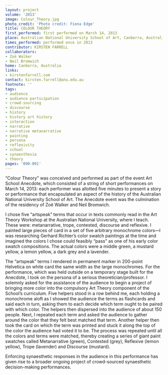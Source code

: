 ```yaml
---
layout: project
volume: '2013'
image: Colour_Theory.jpg
photo_credit: 'Photo credit: Fiona Edge'
title: COLOUR THEORY
first_performed: first performed on March 14, 2013
place: Australian National University School of Art, Canberra, Australia
times_performed: performed once in 2013
contributor: KIRSTEN FARRELL
collaborators:
- Zoë Walker
- Neil Bromwich
home: Canberra, Australia
links:
- kirstenfarrell.com
contact: kirsten.farrell@anu.edu.au
footnote: ''
tags:
- audience
- audience participation
- crowd-sourcing
- discourse
- history
- history art history
- interaction
- narrative
- narrative metanarrative
- painting
- persona
- reflexivity
- school
- synaesthesia
- theory
pages: '090-091'
---
```


“Colour Theory” was conceived and performed as part of the event Art School Anecdote, which consisted of a string of short performances on March 14, 2013: each performer was allotted five minutes to present a story or performance that encapsulated an aspect of the history of the Australian National University School of Art. The Anecdote event was the culmination of the residency of Zoë Walker and Neil Bromwich.

I chose five “artspeak” terms that occur in texts commonly read in the Art Theory Workshop at the Australian National University, where I teach. These were: metanarrative, trope, contested, discourse and reflexive. I painted large pieces of card in a set of five arbitrary monochrome colors—I was researching Gerhard Richter’s color swatch paintings at the time and imagined the colors I chose could feasibly “pass” as one of his early color swatch compositions. The actual colors were a middle green, a mustard yellow, a lemon yellow, a dark grey and a lavender.

The “artspeak” terms I rendered in permanent marker in 200-point Helvetica on white card the same width as the large monochromes. For the performance, which was held outside on a temporary stage built for the Anecdote, I took on the persona of a serious theoretician/professor. I solemnly asked for the assistance of the audience to begin a project of bringing more color into the compulsory Art Theory component of the School’s curriculum. Five helpers stood in a row behind me, each holding a monochrome aloft as I showed the audience the terms as flashcards and said each in turn, asking them to each decide which term ought to be paired with which color. The helpers then dispersed into the audience of about 150 people. Next, I repeated each term and asked the audience to gather around the color that they felt best matched that term. Another helper then took the card on which the term was printed and stuck it along the top of the color the audience had voted it to be. The process was repeated until all the colors and terms were matched, thereby creating a series of giant paint swatches called Metanarrative (green), Contested (grey), Reflexive (lemon yellow), Trope (lavender) and Discourse (mustard).

Enforcing synaesthetic responses in the audience in this performance has given rise to a broader ongoing project of crowd-sourced synaesthetic decision-making performances.
